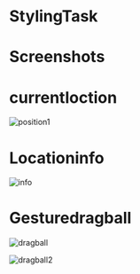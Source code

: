 # StylingTask

# Screenshots
# currentloction
![position1](https://user-images.githubusercontent.com/91823530/138319204-075e09ef-9504-4b4e-8e4d-efc9880296bc.png)

# Locationinfo
![info](https://user-images.githubusercontent.com/91823530/138319284-87611d61-cefa-4a92-bc4a-f9b879e6dc05.png)

# Gesturedragball
![dragball](https://user-images.githubusercontent.com/91823530/138319338-550d2ef6-ad6c-484c-b3fe-323961bb4bc7.png)


![dragball2](https://user-images.githubusercontent.com/91823530/138319344-5de92f27-ded4-4f92-9285-26c37045a696.png)
